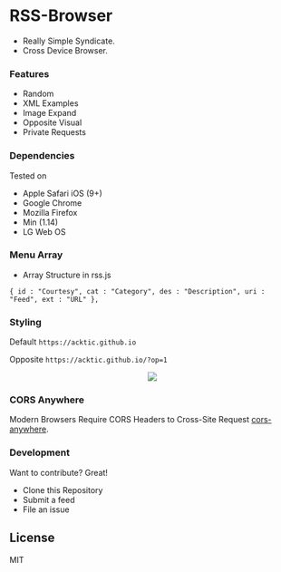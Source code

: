 # RSS-Browser

  - Really Simple Syndicate.
  - Cross Device Browser.
  

### Features

* Random
* XML Examples
* Image Expand
* Opposite Visual
* Private Requests


### Dependencies

Tested on
* Apple Safari iOS (9+)
* Google Chrome
* Mozilla Firefox
* Min (1.14)
* LG Web OS


### Menu Array

* Array Structure in rss.js

`{ id : "Courtesy", cat : "Category", des : "Description", uri : "Feed", ext : "URL" },`

### Styling

Default
`https://acktic.github.io`

Opposite
`https://acktic.github.io/?op=1`
 
 <p align='center'><img src='https://ackti.files.wordpress.com/2020/05/7931090231392-1.png'></p>
 
 
### CORS Anywhere

Modern Browsers Require CORS Headers to Cross-Site Request [cors-anywhere](https://github.com/Rob--W/cors-anywhere "cors-anywhere").

### Development

Want to contribute? Great!
- Clone this Repository
- Submit a feed
- File an issue

License
----

MIT

